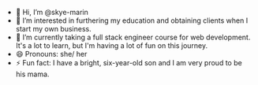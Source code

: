 - 👋 Hi, I’m @skye-marin
- 👀 I’m interested in furthering my education and obtaining clients when I start my own business.
- 🌱 I’m currently taking a full stack engineer course for web development.  It's a lot to learn, but I'm having a lot of fun on this journey.
- 😄 Pronouns: she/ her
- ⚡ Fun fact: I have a bright, six-year-old son and I am very proud to be his mama.

